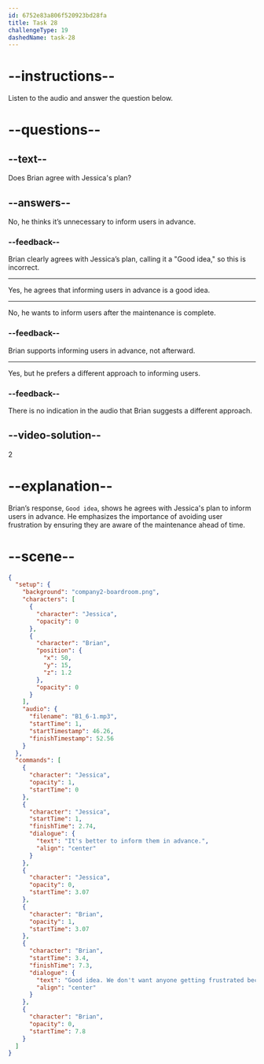 ```yaml
---
id: 6752e83a806f520923bd28fa
title: Task 28
challengeType: 19
dashedName: task-28
---
```


<!-- (Audio) Jessica: It’s better to inform them in advance. Brian: Good idea. We don't want anyone getting frustrated because they can't access the site. -->

# --instructions--

Listen to the audio and answer the question below.

# --questions--

## --text--

Does Brian agree with Jessica's plan?

## --answers--

No, he thinks it’s unnecessary to inform users in advance.

### --feedback--

Brian clearly agrees with Jessica’s plan, calling it a "Good idea," so this is incorrect.

---

Yes, he agrees that informing users in advance is a good idea.

---

No, he wants to inform users after the maintenance is complete.

### --feedback--

Brian supports informing users in advance, not afterward.

---

Yes, but he prefers a different approach to informing users.

### --feedback--

There is no indication in the audio that Brian suggests a different approach.

## --video-solution--

2

# --explanation--

Brian’s response, `Good idea`, shows he agrees with Jessica's plan to inform users in advance. He emphasizes the importance of avoiding user frustration by ensuring they are aware of the maintenance ahead of time.

# --scene--

```json
{
  "setup": {
    "background": "company2-boardroom.png",
    "characters": [
      {
        "character": "Jessica",
        "opacity": 0
      },
      {
        "character": "Brian",
        "position": {
          "x": 50,
          "y": 15,
          "z": 1.2
        },
        "opacity": 0
      }
    ],
    "audio": {
      "filename": "B1_6-1.mp3",
      "startTime": 1,
      "startTimestamp": 46.26,
      "finishTimestamp": 52.56
    }
  },
  "commands": [
    {
      "character": "Jessica",
      "opacity": 1,
      "startTime": 0
    },
    {
      "character": "Jessica",
      "startTime": 1,
      "finishTime": 2.74,
      "dialogue": {
        "text": "It's better to inform them in advance.",
        "align": "center"
      }
    },
    {
      "character": "Jessica",
      "opacity": 0,
      "startTime": 3.07
    },
    {
      "character": "Brian",
      "opacity": 1,
      "startTime": 3.07
    },
    {
      "character": "Brian",
      "startTime": 3.4,
      "finishTime": 7.3,
      "dialogue": {
        "text": "Good idea. We don't want anyone getting frustrated because they can't access the site.",
        "align": "center"
      }
    },
    {
      "character": "Brian",
      "opacity": 0,
      "startTime": 7.8
    }
  ]
}
```
